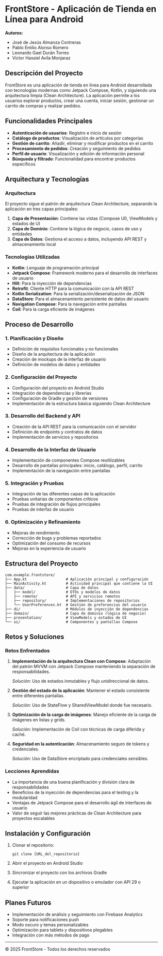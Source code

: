 # FrontStore - Aplicación de Tienda en Línea para Android

**Autores:**
- José de Jesús Almanza Contreras
- Pablo Emilio Alonso Romero
- Leonardo Gael Durán Torres
- Victor Hassiel Avila Monjaraz

## Descripción del Proyecto

FrontStore es una aplicación de tienda en línea para Android desarrollada con tecnologías modernas como Jetpack Compose, Kotlin, y siguiendo una arquitectura limpia (Clean Architecture). La aplicación permite a los usuarios explorar productos, crear una cuenta, iniciar sesión, gestionar un carrito de compras y realizar pedidos.

## Funcionalidades Principales

- **Autenticación de usuarios**: Registro e inicio de sesión
- **Catálogo de productos**: Visualización de artículos por categorías
- **Gestión de carrito**: Añadir, eliminar y modificar productos en el carrito
- **Procesamiento de pedidos**: Creación y seguimiento de pedidos
- **Perfil de usuario**: Visualización y edición de información personal
- **Búsqueda y filtrado**: Funcionalidad para encontrar productos específicos

## Arquitectura y Tecnologías

### Arquitectura

El proyecto sigue el patrón de arquitectura Clean Architecture, separando la aplicación en tres capas principales:

1. **Capa de Presentación**: Contiene las vistas (Compose UI), ViewModels y estados de UI
2. **Capa de Dominio**: Contiene la lógica de negocio, casos de uso y entidades
3. **Capa de Datos**: Gestiona el acceso a datos, incluyendo API REST y almacenamiento local

### Tecnologías Utilizadas

- **Kotlin**: Lenguaje de programación principal
- **Jetpack Compose**: Framework moderno para el desarrollo de interfaces de usuario
- **Hilt**: Para la inyección de dependencias
- **Retrofit**: Cliente HTTP para la comunicación con la API REST
- **Kotlin Serialization**: Para la serialización/deserialización de JSON
- **DataStore**: Para el almacenamiento persistente de datos del usuario
- **Navigation Compose**: Para la navegación entre pantallas
- **Coil**: Para la carga eficiente de imágenes

## Proceso de Desarrollo

### 1. Planificación y Diseño

- Definición de requisitos funcionales y no funcionales
- Diseño de la arquitectura de la aplicación
- Creación de mockups de la interfaz de usuario
- Definición de modelos de datos y entidades

### 2. Configuración del Proyecto

- Configuración del proyecto en Android Studio
- Integración de dependencias y librerías
- Configuración de Gradle y gestión de versiones
- Implementación de la estructura básica siguiendo Clean Architecture

### 3. Desarrollo del Backend y API

- Creación de la API REST para la comunicación con el servidor
- Definición de endpoints y contratos de datos
- Implementación de servicios y repositorios

### 4. Desarrollo de la Interfaz de Usuario

- Implementación de componentes Compose reutilizables
- Desarrollo de pantallas principales: inicio, catálogo, perfil, carrito
- Implementación de la navegación entre pantallas

### 5. Integración y Pruebas

- Integración de las diferentes capas de la aplicación
- Pruebas unitarias de componentes críticos
- Pruebas de integración de flujos principales
- Pruebas de interfaz de usuario

### 6. Optimización y Refinamiento

- Mejoras de rendimiento
- Corrección de bugs y problemas reportados
- Optimización del consumo de recursos
- Mejoras en la experiencia de usuario

## Estructura del Proyecto

```
com.example.frontstore/
├── App.kt                  # Aplicación principal y configuración
├── MainActivity.kt         # Actividad principal que contiene la UI
├── data/                   # Capa de datos
│   ├── model/              # DTOs y modelos de datos
│   ├── remote/             # API y servicios remotos
│   ├── repository/         # Implementaciones de repositorios
│   └── UserPreferences.kt  # Gestión de preferencias del usuario
├── di/                     # Módulos de inyección de dependencias
├── domain/                 # Capa de dominio (lógica de negocio)
├── presentation/           # ViewModels y estados de UI
└── ui/                     # Componentes y pantallas Compose
```

## Retos y Soluciones

### Retos Enfrentados

1. **Implementación de la arquitectura Clean con Compose**: Adaptación del patrón MVVM con Jetpack Compose manteniendo la separación de responsabilidades.
   
   *Solución*: Uso de estados inmutables y flujo unidireccional de datos.

2. **Gestión del estado de la aplicación**: Mantener el estado consistente entre diferentes pantallas.
   
   *Solución*: Uso de StateFlow y SharedViewModel donde fue necesario.

3. **Optimización de la carga de imágenes**: Manejo eficiente de la carga de imágenes en listas y grids.
   
   *Solución*: Implementación de Coil con técnicas de carga diferida y caché.

4. **Seguridad en la autenticación**: Almacenamiento seguro de tokens y credenciales.
   
   *Solución*: Uso de DataStore encriptado para credenciales sensibles.

### Lecciones Aprendidas

- La importancia de una buena planificación y división clara de responsabilidades
- Beneficios de la inyección de dependencias para el testing y la modularidad
- Ventajas de Jetpack Compose para el desarrollo ágil de interfaces de usuario
- Valor de seguir las mejores prácticas de Clean Architecture para proyectos escalables

## Instalación y Configuración

1. Clonar el repositorio:
   ```
   git clone [URL_del_repositorio]
   ```

2. Abrir el proyecto en Android Studio

3. Sincronizar el proyecto con los archivos Gradle

4. Ejecutar la aplicación en un dispositivo o emulador con API 29 o superior

## Planes Futuros

- Implementación de análisis y seguimiento con Firebase Analytics
- Soporte para notificaciones push
- Modo oscuro y temas personalizables
- Optimización para tablets y dispositivos plegables
- Integración con más métodos de pago

---

© 2025 FrontStore - Todos los derechos reservados
